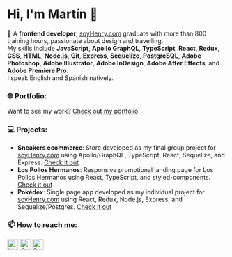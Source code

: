 # Hi, I'm Martín 👋

🚀 A __frontend developer__, [soyHenry.com](https://www.soyhenry.com/) graduate with more than 800 training hours, passionate about design and travelling.<br>
My skills include __JavaScript__, __Apollo GraphQL__, __TypeScript__, __React__, __Redux__, __CSS__, __HTML__, __Node.js__, __Git__, __Express__, __Sequelize__, __PostgreSQL__, __Adobe Photoshop__, __Adobe Illustrator__, __Adobe InDesign__, __Adobe After Effects__, and __Adobe Premiere Pro__.<br>
I speak English and Spanish natively.

### 🌐 Portfolio:
Want to see my work? [Check out my portfolio](https://tozer.ar)

### 💻 Projects:
- __Sneakers ecommerce__: Store developed as my final group project for [soyHenry.com](https://www.soyhenry.com/) using Apollo/GraphQL, TypeScript, React, Sequelize, and Express. [Check it out](https://shoes-g1.vercel.app/)
- __Los Pollos Hermanos__: Responsive promotional landing page for Los Pollos Hermanos using React, TypeScript, and styled-components. [Check it out](https://martintoz.github.io/LosPollosHermanos/)
- __Pokédex__: Single page app developed as my individual project for [soyHenry.com](https://www.soyhenry.com/) using React, Redux, Node.js, Express, and Sequelize/Postgres. [Check it out](https://www.linkedin.com/posts/martintoz_english-below-una-muestra-del-pokedex-que-activity-6782327542054498304-oMcO)

### 📫 How to reach me:
[<img src="https://edent.github.io/SuperTinyIcons/images/svg/linkedin.svg" width="25" title="LinkedIn" />](https://www.linkedin.com/in/martintoz/)
[<img src="https://edent.github.io/SuperTinyIcons/images/svg/gmail.svg" width="25" title="Gmail" />](mailto:martintoz@gmail.com)
[<img src="https://upload.wikimedia.org/wikipedia/commons/b/b7/Globe_icon_squared.svg" width="25" title="Portfolio" />](https://tozer.ar)
<!-- 
**martintoz/martintoz** is a ✨ _special_ ✨ repository because its `README.md` (this file) appears on your GitHub profile.

Here are some ideas to get you started:
